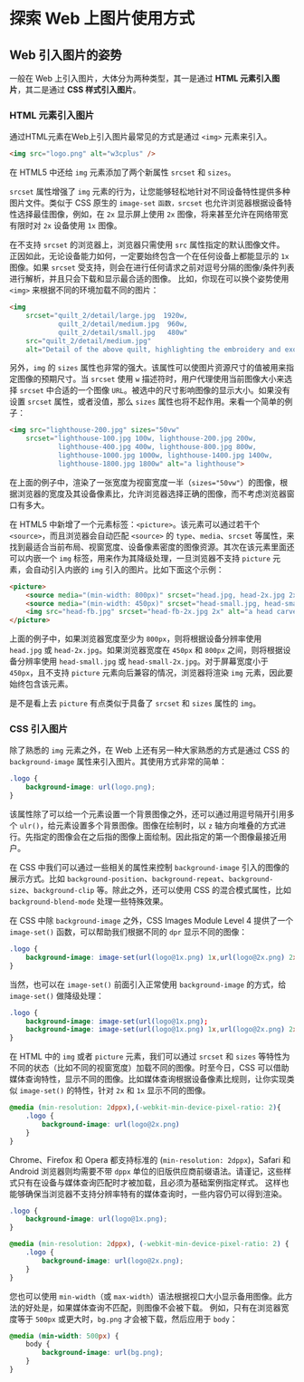 探索 Web 上图片使用方式
===

## Web 引入图片的姿势
一般在 Web 上引入图片，大体分为两种类型，其一是通过 **HTML 元素引入图片**，其二是通过 **CSS 样式引入图片**。


### HTML 元素引入图片
通过HTML元素在Web上引入图片最常见的方式是通过 `<img>` 元素来引入。

```html
<img src="logo.png" alt="w3cplus" />
```

在 HTML5 中还给 `img` 元素添加了两个新属性 `srcset` 和 `sizes`。

`srcset` 属性增强了 `img` 元素的行为，让您能够轻松地针对不同设备特性提供多种图片文件。类似于 CSS 原生的 `image-set` `函数，srcset` 也允许浏览器根据设备特性选择最佳图像，例如，在 `2x` 显示屏上使用 `2x` 图像，将来甚至允许在网络带宽有限时对 `2x` 设备使用 `1x` 图像。

在不支持 `srcset` 的浏览器上，浏览器只需使用 `src` 属性指定的默认图像文件。 正因如此，无论设备能力如何，一定要始终包含一个在任何设备上都能显示的 `1x` 图像。如果 `srcset` 受支持，则会在进行任何请求之前对逗号分隔的图像/条件列表进行解析，并且只会下载和显示最合适的图像。 比如，你现在可以换个姿势使用 `<img>` 来根据不同的环境加载不同的图片：

```html
<img
    srcset="quilt_2/detail/large.jpg  1920w,
            quilt_2/detail/medium.jpg  960w,
            quilt_2/detail/small.jpg   480w"
    src="quilt_2/detail/medium.jpg"
    alt="Detail of the above quilt, highlighting the embroidery and exotic stitchwork.">
```

另外，`img` 的 `sizes` 属性也非常的强大。该属性可以使图片资源尺寸的值被用来指定图像的预期尺寸。当 `srcset` 使用 `w` 描述符时，用户代理使用当前图像大小来选择 `srcset` 中合适的一个图像 `URL`。被选中的尺寸影响图像的显示大小。如果没有设置 `srcset` 属性，或者没值，那么 `sizes` 属性也将不起作用。来看一个简单的例子：

```html
<img src="lighthouse-200.jpg" sizes="50vw"
    srcset="lighthouse-100.jpg 100w, lighthouse-200.jpg 200w,
            lighthouse-400.jpg 400w, lighthouse-800.jpg 800w,
            lighthouse-1000.jpg 1000w, lighthouse-1400.jpg 1400w,
            lighthouse-1800.jpg 1800w" alt="a lighthouse">
```

在上面的例子中，渲染了一张宽度为视窗宽度一半（`sizes="50vw"`）的图像，根据浏览器的宽度及其设备像素比，允许浏览器选择正确的图像，而不考虑浏览器窗口有多大。

在 HTML5 中新增了一个元素标签：`<picture>`。该元素可以通过若干个 `<source>`，而且浏览器会自动匹配 `<source>` 的 `type`、`media`、`srcset` 等属性，来找到最适合当前布局、视窗宽度、设备像素密度的图像资源。其次在该元素里面还可以内嵌一个 `img` 标签，用来作为其降级处理，一旦浏览器不支持 `picture` 元素，会自动引入内嵌的 `img` 引入的图片。比如下面这个示例：

```html
<picture>
    <source media="(min-width: 800px)" srcset="head.jpg, head-2x.jpg 2x">
    <source media="(min-width: 450px)" srcset="head-small.jpg, head-small-2x.jpg 2x">
    <img src="head-fb.jpg" srcset="head-fb-2x.jpg 2x" alt="a head carved out of wood">
</picture>
```

上面的例子中，如果浏览器宽度至少为 `800px`，则将根据设备分辨率使用 `head.jpg` 或 `head-2x.jpg`。如果浏览器宽度在 `450px` 和 `800px` 之间，则将根据设备分辨率使用 `head-small.jpg` 或 `head-small-2x.jpg`。对于屏幕宽度小于 `450px`，且不支持 `picture` 元素向后兼容的情况，浏览器将渲染 `img` 元素，因此要始终包含该元素。

是不是看上去 `picture` 有点类似于具备了 `srcset` 和 `sizes` 属性的 `img`。


### CSS 引入图片
除了熟悉的 `img` 元素之外，在 Web 上还有另一种大家熟悉的方式是通过 CSS 的 `background-image` 属性来引入图片。其使用方式非常的简单：

```css
.logo {
    background-image: url(logo.png);
}
```

该属性除了可以给一个元素设置一个背景图像之外，还可以通过用逗号隔开引用多个 `ulr()`，给元素设置多个背景图像。图像在绘制时，以 `z` 轴方向堆叠的方式进行。先指定的图像会在之后指的图像上面绘制。因此指定的第一个图像最接近用户。

在 CSS 中我们可以通过一些相关的属性来控制 `background-image` 引入的图像的展示方式。比如 `background-position`、`background-repeat`、`background-size`、`background-clip` 等。除此之外，还可以使用 CSS 的混合模式属性，比如 `background-blend-mode` 处理一些特殊效果。

在 CSS 中除 `background-image` 之外，CSS Images Module Level 4 提供了一个 `image-set()` 函数，可以帮助我们根据不同的 `dpr` 显示不同的图像：

```css
.logo {
    background-image: image-set(url(logo@1x.png) 1x,url(logo@2x.png) 2x);
}
```

当然，也可以在 `image-set()` 前面引入正常使用 `background-image` 的方式，给 `image-set()` 做降级处理：

```css
.logo {
    background-image: image-set(url(logo@1x.png);
    background-image: image-set(url(logo@1x.png) 1x,url(logo@2x.png) 2x);
}
```

在 HTML 中的 `img` 或者 `picture` 元素，我们可以通过 `srcset` 和 `sizes` 等特性为不同的状态（比如不同的视窗宽度）加载不同的图像。时至今日，CSS 可以借助媒体查询特性，显示不同的图像。比如媒体查询根据设备像素比规则，让你实现类似 `image-set()` 的特性，针对 `2x` 和 `1x` 显示不同的图像。

```css
@media (min-resolution: 2dppx),(-webkit-min-device-pixel-ratio: 2){
    .logo {
        background-image: url(logo@2x.png)
    }
}
```

Chrome、Firefox 和 Opera 都支持标准的 (`min-resolution: 2dppx`)，Safari 和 Android 浏览器则均需要不带 `dppx` 单位的旧版供应商前缀语法。请谨记，这些样式只有在设备与媒体查询匹配时才被加载，且必须为基础案例指定样式。 这样也能够确保当浏览器不支持分辨率特有的媒体查询时，一些内容仍可以得到渲染。

```css
.logo {
    background-image: url(logo@1x.png);
}

@media (min-resolution: 2dppx), (-webkit-min-device-pixel-ratio: 2) {
    .logo {
        background-image: url(logo@2x.png);
    }
}
```

您也可以使用 `min-width`（或 `max-width`）语法根据视口大小显示备用图像。此方法的好处是，如果媒体查询不匹配，则图像不会被下载。 例如，只有在浏览器宽度等于 `500px` 或更大时，`bg.png` 才会被下载，然后应用于 `body`：

```css
@media (min-width: 500px) {
    body {
        background-image: url(bg.png);
    }
}
```
